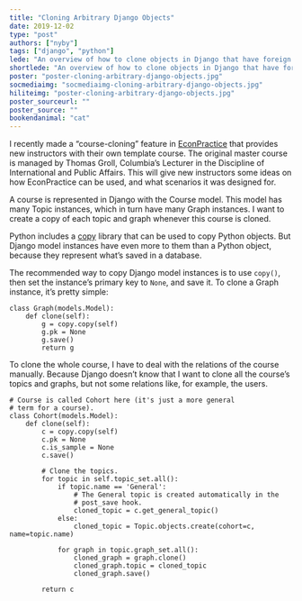 ```yaml
---
title: "Cloning Arbitrary Django Objects"
date: 2019-12-02
type: "post"
authors: ["nyby"]
tags: ["django", "python"]
lede: "An overview of how to clone objects in Django that have foreign key relations."
shortlede: "An overview of how to clone objects in Django that have foreign key relations."
poster: "poster-cloning-arbitrary-django-objects.jpg"
socmediaimg: "socmediaimg-cloning-arbitrary-django-objects.jpg"
hiliteimg: "poster-cloning-arbitrary-django-objects.jpg"
poster_sourceurl: ""
poster_source: ""
bookendanimal: "cat"
---
```


I recently made a “course-cloning” feature in
[EconPractice](https://econpractice.ctl.columbia.edu/)
that provides new instructors with their own template course. The
original master course is managed by Thomas Groll, Columbia’s Lecturer in the
Discipline of International and Public Affairs. This will give new
instructors some ideas on how EconPractice can be used, and what
scenarios it was designed for.

A course is represented in Django with the Course model. This model
has many Topic instances, which in turn have many Graph instances. I
want to create a copy of each topic and graph whenever this course is
cloned.

Python includes a [copy](https://docs.python.org/3.6/library/copy.html) library
that can be used to copy Python objects. But Django model instances
have even more to them than a Python object, because they represent
what’s saved in a database.

The recommended way to copy Django model instances is to use `copy()`,
then set the instance’s primary key to `None`, and save it. To clone a
Graph instance, it’s pretty simple:

```
class Graph(models.Model):
    def clone(self):
        g = copy.copy(self)
        g.pk = None
        g.save()
        return g
```

To clone the whole course, I have to deal with the relations of the
course manually. Because Django doesn’t know that I want to clone all
the course’s topics and graphs, but not some relations like, for
example, the users.

```
# Course is called Cohort here (it's just a more general
# term for a course).
class Cohort(models.Model):
    def clone(self):
        c = copy.copy(self)
        c.pk = None
        c.is_sample = None
        c.save()

        # Clone the topics.
        for topic in self.topic_set.all():
            if topic.name == 'General':
                # The General topic is created automatically in the
                # post_save hook.
                cloned_topic = c.get_general_topic()
            else:
                cloned_topic = Topic.objects.create(cohort=c, name=topic.name)

            for graph in topic.graph_set.all():
                cloned_graph = graph.clone()
                cloned_graph.topic = cloned_topic
                cloned_graph.save()

        return c
```